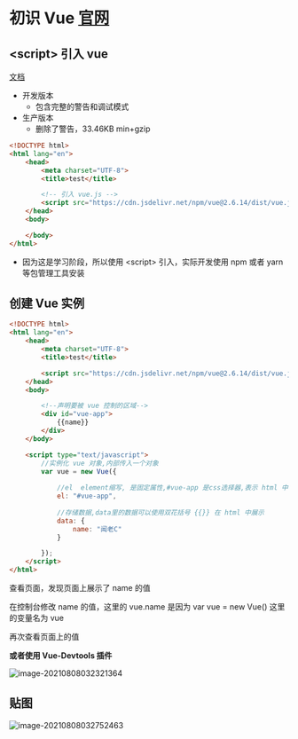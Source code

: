 # 初识 Vue [官网](https://cn.vuejs.org/v2/guide/index.html#%E8%B5%B7%E6%AD%A5)

## \<script> 引入 vue

[文档](https://v2.cn.vuejs.org/v2/guide/installation.html#%E7%9B%B4%E6%8E%A5%E7%94%A8-lt-script-gt-%E5%BC%95%E5%85%A5)

- 开发版本
	- 包含完整的警告和调试模式
- 生产版本
	- 删除了警告，33.46KB min+gzip

```html
<!DOCTYPE html>
<html lang="en">
    <head>
        <meta charset="UTF-8">
        <title>test</title>

        <!-- 引入 vue.js -->
        <script src="https://cdn.jsdelivr.net/npm/vue@2.6.14/dist/vue.js"></script>
    </head>
    <body>

    </body>
</html>
```

- 因为这是学习阶段，所以使用 \<script> 引入，实际开发使用 npm 或者 yarn 等包管理工具安装



## 创建 Vue 实例

```html
<!DOCTYPE html>
<html lang="en">
    <head>
        <meta charset="UTF-8">
        <title>test</title>

        <script src="https://cdn.jsdelivr.net/npm/vue@2.6.14/dist/vue.js"></script>
    </head>
    <body>

        <!--声明要被 vue 控制的区域-->
        <div id="vue-app">
            {{name}}
        </div>
    </body>

    <script type="text/javascript">
        //实例化 vue 对象,内部传入一个对象
        var vue = new Vue({
            
            //el  element缩写, 是固定属性,#vue-app 是css选择器,表示 html 中 id="vue-app" 的元素
            el: "#vue-app",
            
            //存储数据,data里的数据可以使用双花括号 {{}} 在 html 中展示
            data: {
                name: "闻老C"
            }

        });
    </script>
</html>
```



查看页面，发现页面上展示了 name 的值

在控制台修改 name 的值，这里的 vue.name 是因为 var vue = new Vue() 这里的变量名为 vue

再次查看页面上的值

**或者使用 Vue-Devtools 插件**



![image-20210808032321364](https://attach.blog.wen7.online/20210808032321.png)



## 贴图

![image-20210808032752463](https://attach.blog.wen7.online/20210808032752.png)
